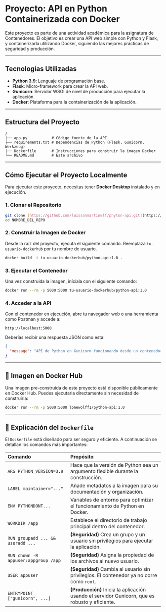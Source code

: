 # Proyecto: API en Python Containerizada con Docker

Este proyecto es parte de una actividad académica para la asignatura de Contenedores. El objetivo es crear una API web simple con Python y Flask, y containerizarla utilizando Docker, siguiendo las mejores prácticas de seguridad y producción.

---

## Tecnologías Utilizadas

* **Python 3.9**: Lenguaje de programación base.
* **Flask**: Micro-framework para crear la API web.
* **Gunicorn**: Servidor WSGI de nivel de producción para ejecutar la aplicación.
* **Docker**: Plataforma para la containerización de la aplicación.

---

## Estructura del Proyecto

```
/
├── app.py           # Código fuente de la API
├── requirements.txt # Dependencias de Python (Flask, Gunicorn, Werkzeug)
├── Dockerfile       # Instrucciones para construir la imagen Docker
└── README.md        # Este archivo
```

---

## Cómo Ejecutar el Proyecto Localmente

Para ejecutar este proyecto, necesitas tener **Docker Desktop** instalado y en ejecución.

### 1. Clonar el Repositorio

```bash
git clone [https://github.com/luissanmartinwlf/phyton-api.git](https://github.com/luissanmartinwlf/phyton-api.git)
cd NOMBRE_DEL_REPO
```

### 2. Construir la Imagen de Docker

Desde la raíz del proyecto, ejecuta el siguiente comando. Reemplaza `tu-usuario-dockerhub` por tu nombre de usuario.

```bash
docker build -t tu-usuario-dockerhub/python-api:1.0 .
```

### 3. Ejecutar el Contenedor

Una vez construida la imagen, iníciala con el siguiente comando:

```bash
docker run --rm -p 5000:5000 tu-usuario-dockerhub/python-api:1.0
```

### 4. Acceder a la API

Con el contenedor en ejecución, abre tu navegador web o una herramienta como Postman y accede a:

`http://localhost:5000`

Deberías recibir una respuesta JSON como esta:

```json
{
  "message": "API de Python en Gunicorn funcionando desde un contenedor seguro!"
}
```

---

## 🐳 Imagen en Docker Hub

Una imagen pre-construida de este proyecto está disponible públicamente en Docker Hub. Puedes ejecutarla directamente sin necesidad de construirla:

```bash
docker run --rm -p 5000:5000 lonewolff1/python-api:1.0
```

---

## 📄 Explicación del `Dockerfile`

El `Dockerfile` está diseñado para ser seguro y eficiente. A continuación se detallan los comandos más importantes:

| Comando | Propósito |
| :--- | :--- |
| `ARG PYTHON_VERSION=3.9` | Hace que la versión de Python sea un argumento flexible durante la construcción. |
| `LABEL maintainer="..."` | Añade metadatos a la imagen para su documentación y organización. |
| `ENV PYTHONDONT...` | Variables de entorno para optimizar el funcionamiento de Python en Docker. |
| `WORKDIR /app` | Establece el directorio de trabajo principal dentro del contenedor. |
| `RUN groupadd ... && useradd ...` | **(Seguridad)** Crea un grupo y un usuario sin privilegios para ejecutar la aplicación. |
| `RUN chown -R appuser:appgroup /app` | **(Seguridad)** Asigna la propiedad de los archivos al nuevo usuario. |
| `USER appuser` | **(Seguridad)** Cambia al usuario sin privilegios. El contenedor ya no corre como `root`. |
| `ENTRYPOINT ["gunicorn", ...]` | **(Producción)** Inicia la aplicación usando el servidor Gunicorn, que es robusto y eficiente. |